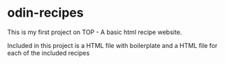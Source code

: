# odin-recipes
This is my first project on TOP - A basic html recipe website.

Included in this project is a HTML file with boilerplate and a HTML file for each of the included recipes
